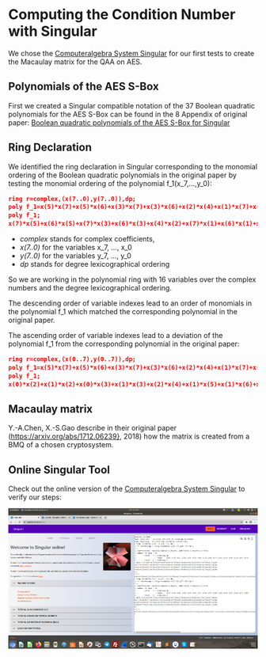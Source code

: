 # Computing the Condition Number with Singular

We chose the [Computeralgebra System Singular](https://www.singular.uni-kl.de/) for our first tests to create the Macaulay matrix for the QAA on AES. 


## Polynomials of the AES S-Box

First we created a Singular compatible notation of the 37 Boolean quadratic polynomials for the AES S-Box can be found in the 8 Appendix of original paper: [Boolean quadratic polynomials of the AES S-Box for Singular](AES_polys_Chen_Gao_vars.txt)



## Ring Declaration

We identified the ring declaration in Singular corresponding to the monomial ordering of the Boolean quadratic polynomials in the original paper by testing the monomial ordering of the polynomial f_1(x_7,...,y_0):

``` json
ring r=complex,(x(7..0),y(7..0)),dp;
poly f_1=x(5)*x(7)+x(5)*x(6)+x(3)*x(7)+x(3)*x(6)+x(2)*x(4)+x(1)*x(7)+x(1)*x(6)+x(1)*x(5)+x(1)*x(3)+x(1)*x(2)+x(0)*x(7)+x(0)*x(3)+x(0)*x(2)+x(6)*y(7)+x(7)*y(6)+x(6)*y(6)+x(7)*y(5)+x(5)*y(5)+x(7)*y(4)+x(1)*y(4)+x(2)*y(3)+x(0)*y(3)+x(6)*y(2)+x(4)*y(2)+x(3)*y(2)+x(0)*y(2)+x(4)*y(0)+x(2)*y(0)+x(7)+x(5)+x(3)+y(7)+y(2)+y(0)+1;
poly f_1;
x(7)*x(5)+x(6)*x(5)+x(7)*x(3)+x(6)*x(3)+x(4)*x(2)+x(7)*x(1)+x(6)*x(1)+x(5)*x(1)+x(3)*x(1)+x(2)*x(1)+x(7)*x(0)+x(3)*x(0)+x(2)*x(0)+x(6)*y(7)+x(7)*y(6)+x(6)*y(6)+x(7)*y(5)+x(5)*y(5)+x(7)*y(4)+x(1)*y(4)+x(2)*y(3)+x(0)*y(3)+x(6)*y(2)+x(4)*y(2)+x(3)*y(2)+x(0)*y(2)+x(4)*y(0)+x(2)*y(0)+x(7)+x(5)+x(3)+y(7)+y(2)+y(0)+1
```
* *complex* stands for complex coefficients, 
* *x(7..0)* for the variables x_7, ..., x_0 
* *y(7..0)* for the variables y_7, ..., y_0 
* *dp* stands for degree lexicographical ordering

So we are working in the polynomial ring with 16 variables over the complex numbers and the degree lexicographical ordering.

The descending order of variable indexes lead to an order of monomials in the polynomial f_1 which matched the corresponding polynomial in the original paper.

The ascending order of variable indexes lead to a deviation of the polynomial f_1 from the corresponding polynomial in the original paper:

``` json
ring r=complex,(x(0..7),y(0..7)),dp; 
poly f_1=x(5)*x(7)+x(5)*x(6)+x(3)*x(7)+x(3)*x(6)+x(2)*x(4)+x(1)*x(7)+x(1)*x(6)+x(1)*x(5)+x(1)*x(3)+x(1)*x(2)+x(0)*x(7)+x(0)*x(3)+x(0)*x(2)+x(6)*y(7)+x(7)*y(6)+x(6)*y(6)+x(7)*y(5)+x(5)*y(5)+x(7)*y(4)+x(1)*y(4)+x(2)*y(3)+x(0)*y(3)+x(6)*y(2)+x(4)*y(2)+x(3)*y(2)+x(0)*y(2)+x(4)*y(0)+x(2)*y(0)+x(7)+x(5)+x(3)+y(7)+y(2)+y(0)+1;
poly f_1;
x(0)*x(2)+x(1)*x(2)+x(0)*x(3)+x(1)*x(3)+x(2)*x(4)+x(1)*x(5)+x(1)*x(6)+x(3)*x(6)+x(5)*x(6)+x(0)*x(7)+x(1)*x(7)+x(3)*x(7)+x(5)*x(7)+x(2)*y(0)+x(4)*y(0)+x(0)*y(2)+x(3)*y(2)+x(4)*y(2)+x(6)*y(2)+x(0)*y(3)+x(2)*y(3)+x(1)*y(4)+x(7)*y(4)+x(5)*y(5)+x(7)*y(5)+x(6)*y(6)+x(7)*y(6)+x(6)*y(7)+x(3)+x(5)+x(7)+y(0)+y(2)+y(7)+1
```



## Macaulay matrix

Y.-A.Chen, X.-S.Gao  describe in their original paper (https://arxiv.org/abs/1712.06239}, 2018) how the matrix is created from a BMQ of a chosen cryptosystem. 


## Online Singular Tool

Check out the online version of the [Computeralgebra System Singular](https://www.singular.uni-kl.de:8003/) to verify our steps:


![](pics/AES_S-Box_ring_vars_singular.png)





